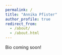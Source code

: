 ```yaml
---
permalink: /
title: "Annika Pfister"
author_profile: true
redirect_from: 
  - /about/
  - /about.html
---
```


Bio coming soon!


